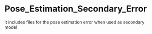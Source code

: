 # Pose_Estimation_Secondary_Error
it includes files for the pose estimation error when used as secondary model
